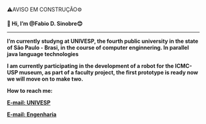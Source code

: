⚠️AVISO EM CONSTRUÇÃO⚙️
<h4>👋 Hi, I’m <strong>@Fabio D. Sinobre<strong>😊
<hr>
<p>I’m currently studyng at UNIVESP, the fourth public university in the state of São Paulo - Brasi, in the course of computer enginnering. In parallel java language technologies

<!--Atualmente participo do desenvolvimento de um robo para o museu do ICMC-USP, dentro de um projeto da faculdade, o primeiro prototipo esta pronto agora iremos passar para faze dois -->

<p>I am currently participating in the development of a robot for the ICMC-USP museum, as part of a faculty project, the first prototype is ready now we will move on to make two.
<p>How to reach me:
<p><a href="1819976@aluno.uniovesp.br">E-mail: UNIVESP</a> 
<p><a href="engenharia.computacao4.0@gmail.com">E-mail: Engenharia</a>
<p>

<!---
FabioSinobre/FabioSinobre is a ✨ special ✨ repository because its `README.md` (this file) appears on your GitHub profile.
You can click the Preview link to take a look at your changes.
--->
